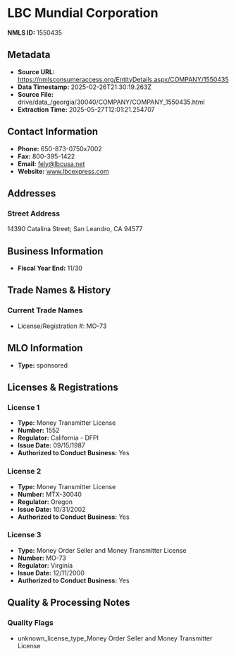 # LBC Mundial Corporation

**NMLS ID:** 1550435

## Metadata
- **Source URL:** https://nmlsconsumeraccess.org/EntityDetails.aspx/COMPANY/1550435
- **Data Timestamp:** 2025-02-26T21:30:19.263Z
- **Source File:** drive/data_/georgia/30040/COMPANY/COMPANY_1550435.html
- **Extraction Time:** 2025-05-27T12:01:21.254707

## Contact Information
- **Phone:** 650-873-0750x7002
- **Fax:** 800-395-1422
- **Email:** fely@lbcusa.net
- **Website:** www.lbcexpress.com

## Addresses
### Street Address
14390 Catalina Street; San Leandro, CA 94577

## Business Information
- **Fiscal Year End:** 11/30

## Trade Names & History
### Current Trade Names
- License/Registration #: MO-73

## MLO Information
- **Type:** sponsored

## Licenses & Registrations

### License 1
- **Type:** Money Transmitter License
- **Number:** 1552
- **Regulator:** California - DFPI
- **Issue Date:** 09/15/1987
- **Authorized to Conduct Business:** Yes

### License 2
- **Type:** Money Transmitter License
- **Number:** MTX-30040
- **Regulator:** Oregon
- **Issue Date:** 10/31/2002
- **Authorized to Conduct Business:** Yes

### License 3
- **Type:** Money Order Seller and Money Transmitter License
- **Number:** MO-73
- **Regulator:** Virginia
- **Issue Date:** 12/11/2000
- **Authorized to Conduct Business:** Yes

## Quality & Processing Notes
### Quality Flags
- unknown_license_type_Money Order Seller and Money Transmitter License
